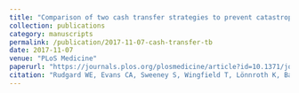 ```yaml
---
title: "Comparison of two cash transfer strategies to prevent catastrophic costs for poor tuberculosis-affected households in low- and middle-income countries: An economic modelling study"
collection: publications
category: manuscripts
permalink: /publication/2017-11-07-cash-transfer-tb
date: 2017-11-07
venue: "PLoS Medicine"
paperurl: "https://journals.plos.org/plosmedicine/article?id=10.1371/journal.pmed.1002418"
citation: "Rudgard WE, Evans CA, Sweeney S, Wingfield T, Lönnroth K, Barreira D, Boccia D (2017) Comparison of two cash transfer strategies to prevent catastrophic costs for poor tuberculosis-affected households in low- and middle-income countries: An economic modelling study. PLoS Medicine."
---
```

